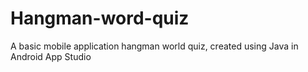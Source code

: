 # Hangman-word-quiz
A basic mobile application hangman world quiz, created using Java in Android App Studio
